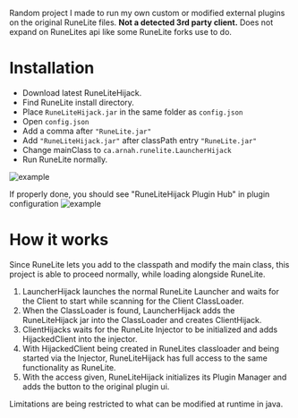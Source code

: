 Random project I made to run my own custom or modified external plugins on the original RuneLite files.
**Not a detected 3rd party client.** Does not expand on RuneLites api like some RuneLite forks use to do.

# Installation

- Download latest RuneLiteHijack.
- Find RuneLite install directory.
- Place `RuneLiteHijack.jar` in the same folder as `config.json`
- Open `config.json`
- Add a comma after `"RuneLite.jar"`
- Add `"RuneLiteHijack.jar"` after classPath entry `"RuneLite.jar"`
- Change mainClass to `ca.arnah.runelite.LauncherHijack`
- Run RuneLite normally.

![example](https://im.arnah.ca/3cB8zf5ZaE.png)

If properly done, you should see "RuneLiteHijack Plugin Hub" in plugin configuration
![example](https://im.arnah.ca/m7sXtfeFvH.png)

# How it works

Since RuneLite lets you add to the classpath and modify the main class, this project is able to proceed normally, while loading alongside RuneLite.

1. LauncherHijack launches the normal RuneLite Launcher and waits for the Client to start while scanning for the Client ClassLoader.
2. When the ClassLoader is found, LauncherHijack adds the RuneLiteHijack jar into the ClassLoader and creates ClientHijack.
3. ClientHijacks waits for the RuneLite Injector to be initialized and adds HijackedClient into the injector.
4. With HijackedClient being created in RuneLites classloader and being started via the Injector, RuneLiteHijack has full access to the same functionality as RuneLite.
5. With the access given, RuneLiteHijack initializes its Plugin Manager and adds the button to the original plugin ui.

Limitations are being restricted to what can be modified at runtime in java.